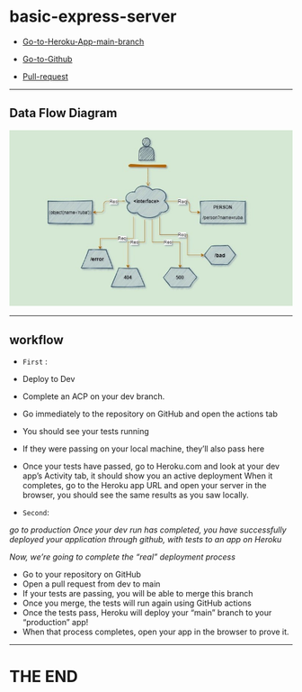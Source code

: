 # basic-express-server


- [Go-to-Heroku-App-main-branch](https://basic-server-deploy.herokuapp.com/)

- [Go-to-Github](https://github.com/RubaBanat/basic-express-server/actions)

- [Pull-request]()

---


## Data Flow Diagram


![diagram](imgs/Untitled.jpg)

---

## workflow

- `First` : 

- Deploy to Dev
- Complete an ACP on your dev branch.
- Go immediately to the repository on GitHub and open the actions tab
- You should see your tests running
- If they were passing on your local machine, they’ll also pass here
- Once your tests have passed, go to Heroku.com and look at your dev app’s Activity tab, it should show you an active deployment
When it completes, go to the Heroku app URL and open your server in the browser, you should see the same results as you saw locally.


- `Second`:

*go to production Once your dev run has completed, you have successfully deployed your application through github, with tests to an app on Heroku*

*Now, we’re going to complete the “real” deployment process*

- Go to your repository on GitHub
- Open a pull request from dev to main
- If your tests are passing, you will be able to merge this branch
- Once you merge, the tests will run again using GitHub actions
- Once the tests pass, Heroku will deploy your “main” branch to your “production” app!
- When that process completes, open your app in the browser to prove it.




---

# THE END